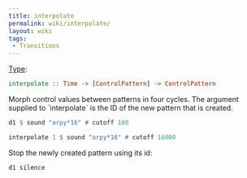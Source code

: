 ```yaml
---
title: interpolate
permalink: wiki/interpolate/
layout: wiki
tags:
 - Transitions
---
```


[Type](/wiki/Type_signature "wikilink"):

``` haskell
interpolate :: Time -> [ControlPattern] -> ControlPattern
```

Morph control values between patterns in four cycles. The argument
supplied to \`interpolate\` is the ID of the new pattern that is
created.

``` haskell
d1 $ sound "arpy*16" # cutoff 100
```

``` haskell
interpolate 1 $ sound "arpy*16" # cutoff 16000
```

Stop the newly created pattern using its id:

``` haskell
d1 silence
```
